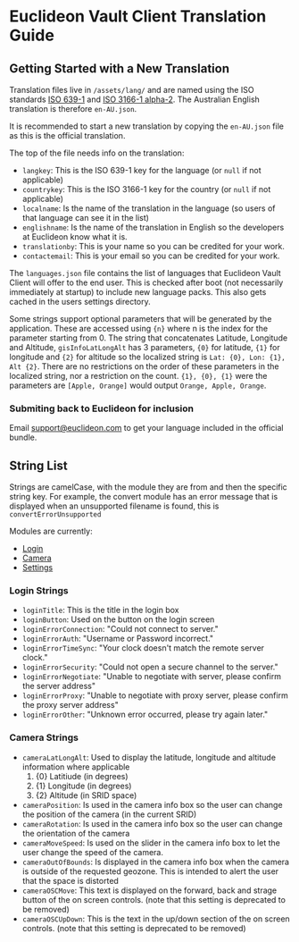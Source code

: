 # **Euclideon Vault Client Translation Guide**

## Getting Started with a New Translation

Translation files live in `/assets/lang/` and are named using the ISO standards [ISO 639-1](https://wikipedia.org/wiki/ISO_639-1) and [ISO 3166-1 alpha-2](https://en.wikipedia.org/wiki/ISO_3166-1_alpha-2). The Australian English translation is therefore `en-AU.json`.

It is recommended to start a new translation by copying the `en-AU.json` file as this is the official translation.

The top of the file needs info on the translation:
- `langkey`: This is the ISO 639-1 key for the language (or `null` if not applicable)
- `countrykey`: This is the ISO 3166-1 key for the country (or `null` if not applicable)
- `localname`: Is the name of the translation in the language (so users of that language can see it in the list)
- `englishname`: Is the name of the translation in English so the developers at Euclideon know what it is.
- `translationby`: This is your name so you can be credited for your work.
- `contactemail`: This is your email so you can be credited for your work.

The `languages.json` file contains the list of languages that Euclideon Vault Client will offer to the end user. This is checked after boot (not necessarily immediately at startup) to include new language packs. This also gets cached in the users settings directory.

Some strings support optional parameters that will be generated by the application. These are accessed using `{n}` where n is the index for the parameter starting from 0. The string that concatenates Latitude, Longitude and Altitude, `gisInfoLatLongAlt` has 3 parameters, `{0}` for latitude, `{1}` for longitude and `{2}` for altitude so the localized string is `Lat: {0}, Lon: {1}, Alt {2}`. There are no restrictions on the order of these parameters in the localized string, nor a restriction on the count. `{1}, {0}, {1}` were the parameters are `[Apple, Orange]` would output `Orange, Apple, Orange`.

### Submiting back to Euclideon for inclusion
Email support@euclideon.com to get your language included in the official bundle.

## String List

Strings are camelCase, with the module they are from and then the specific string key. For example, the convert module has an error message that is displayed when an unsupported filename is found, this is `convertErrorUnsupported`

Modules are currently:
- [Login](#login-strings)
- [Camera](#camera-strings)
- [Settings](#settings-strings)

### Login Strings

- `loginTitle`: This is the title in the login box
- `loginButton`: Used on the button on the login screen
- `loginErrorConnection`: "Could not connect to server."
- `loginErrorAuth`: "Username or Password incorrect."
- `loginErrorTimeSync`: "Your clock doesn't match the remote server clock."
- `loginErrorSecurity`: "Could not open a secure channel to the server."
- `loginErrorNegotiate`: "Unable to negotiate with server, please confirm the server address"
- `loginErrorProxy`: "Unable to negotiate with proxy server, please confirm the proxy server address"
- `loginErrorOther`: "Unknown error occurred, please try again later."

### Camera Strings

- `cameraLatLongAlt`: Used to display the latitude, longitude and altitude information where applicable
  1. {0} Latitiude (in degrees)
  2. {1} Longitude (in degrees)
  3. {2} Altitude (in SRID space)
- `cameraPosition`: Is used in the camera info box so the user can change the position of the camera (in the current SRID)
- `cameraRotation`: Is used in the camera info box so the user can change the orientation of the camera
- `cameraMoveSpeed`: Is used on the slider in the camera info box to let the user change the speed of the camera.
- `cameraOutOfBounds`: Is displayed in the camera info box when the camera is outside of the requested geozone. This is intended to alert the user that the space is distorted
- `cameraOSCMove`: This text is displayed on the forward, back and strage button of the on screen controls. (note that this setting is deprecated to be removed)
- `cameraOSCUpDown`: This is the text in the up/down section of the on screen controls. (note that this setting is deprecated to be removed)
